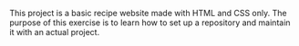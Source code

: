 This project is a basic recipe website made with HTML and CSS only. The purpose of this exercise is to learn how to set up a repository and maintain it with an actual project. 
